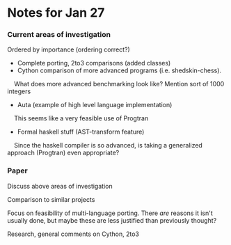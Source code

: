 # Notes for Jan 27

### Current areas of investigation

Ordered by importance (ordering correct?)

 - Complete porting, 2to3 comparisons (added classes)
 - Cython comparison of more advanced programs (i.e. shedskin-chess). 
 
&nbsp;&nbsp;&nbsp;&nbsp;What does more advanced benchmarking look like? Mention sort of 1000 integers
 - Auta (example of high level language implementation) 
 
&nbsp;&nbsp;&nbsp;&nbsp;This seems like a very feasible use of Progtran
 - Formal haskell stuff (AST-transform feature) 
 
&nbsp;&nbsp;&nbsp;&nbsp;Since the haskell compiler is so advanced, is taking a generalized approach (Progtran) even appropriate?

### Paper

 Discuss above areas of investigation
 
 Comparison to similar projects
 
 Focus on feasibility of multi-language porting. There _are_ reasons it isn't usually done, but maybe these are less justified than previously thought?
 
 Research, general comments on Cython, 2to3



